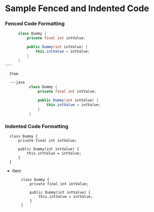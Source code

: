 # Sample Fenced and Indented Code

### Fenced Code Formatting

```java 
      class Dummy {
          private final int intValue;

          public Dummy(int intValue) {
              this.intValue = intValue;
          }
      }
~~~

- Item

  ~~~java 
           class Dummy {
               private final int intValue;

               public Dummy(int intValue) {
                   this.intValue = intValue;
               }
           }
  ```

### Indented Code Formatting

      class Dummy {
          private final int intValue;

          public Dummy(int intValue) {
              this.intValue = intValue;
          }
      }

- Item

          class Dummy {
              private final int intValue;

              public Dummy(int intValue) {
                  this.intValue = intValue;
              }
          }
